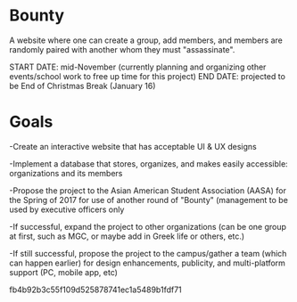# Bounty
A website where one can create a group, add members, and members are randomly paired with another whom they must "assassinate".



START DATE: mid-November (currently planning and organizing other events/school work to free up time for this project)
END DATE: projected to be End of Christmas Break (January 16)



# Goals
<p> -Create an interactive website that has acceptable UI & UX designs </p>
<p> -Implement a database that stores, organizes, and makes easily accessible: organizations and its members </p>
<p> -Propose the project to the Asian American Student Association (AASA) for the Spring of 2017 for use of another round of "Bounty" (management to be used by executive officers only </p>
<p> -If successful, expand the project to other organizations (can be one group at first, such as MGC, or maybe add in Greek life or others, etc.) </p>
<p> -If still successful, propose the project to the campus/gather a team (which can happen earlier) for design enhancements, publicity, and multi-platform support (PC, mobile app, etc) <p>


fb4b92b3c55f109d525878741ec1a5489b1fdf71
